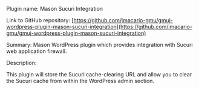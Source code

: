 Plugin name: Mason Sucuri Integration

Link to GitHub repository: [https://github.com/jmacario-gmu/gmuj-wordpress-plugin-mason-sucuri-integration](https://github.com/jmacario-gmu/gmuj-wordpress-plugin-mason-sucuri-integration)

Summary: Mason WordPress plugin which provides integration with Sucuri web application firewall.

Description:  

This plugin will store the Sucuri cache-clearing URL and allow you to clear the Sucuri cache from within the WordPress admin section.
